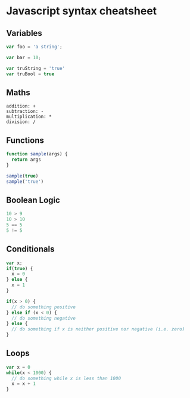 # Javascript syntax cheatsheet

## Variables 

```javascript
var foo = 'a string';

var bar = 10;

var truString = 'true'
var truBool = true
```

## Maths 

```
addition: +
subtraction: -
multiplication: *
division: /
```

## Functions 

```js
function sample(args) {
  return args
}

sample(true)
sample('true')
```


## Boolean Logic 

```js
10 > 9
10 > 10 
5 == 5
5 != 5
```


## Conditionals

```js
var x;
if(true) {
  x = 0
} else {
  x = 1
}

if(x > 0) {
  // do something positive
} else if (x < 0) {
  // do something negative
} else {
  // do something if x is neither positive nor negative (i.e. zero)
}
```

## Loops 

```js 
var x = 0
while(x < 1000) {
  // do something while x is less than 1000
  x = x + 1
}

